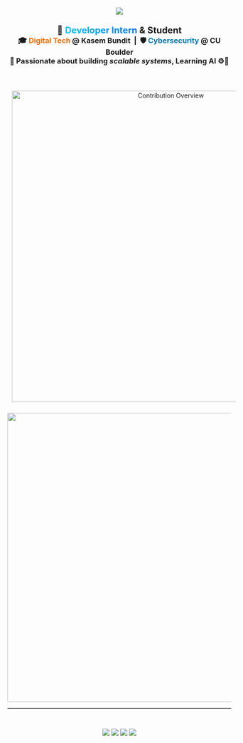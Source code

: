 <h1 align="center">
  <img src="https://readme-typing-svg.herokuapp.com/?font=Fira+Code&size=35&pause=1000&theme=tokyonight&center=true&vCenter=true&width=650&height=70&lines=Hey+there!+%F0%9F%91%8B;I'm+Nyi+Nyi+Sai+(Leion)+%F0%9F%A7%A0;Crafting+Code+with+Purpose+%F0%9F%9A%80" />
</h1>

<h3 align="center">
  <strong style="font-size: 20px;">🌟 <span style="background: linear-gradient(90deg, #00c6ff, #0072ff); -webkit-background-clip: text; color: transparent;">Developer Intern</span> & Student</strong>
  <br>
  🎓 <span style="color: #ff6a00;">Digital Tech</span> @ <strong>Kasem Bundit</strong> &nbsp;|&nbsp; 🛡️ <span style="color: #0077b6;">Cybersecurity</span> @ <strong>CU Boulder</strong>
  <br>
  🚀 Passionate about building <em>scalable systems</em>,  Learning AI  ⚙️🎨
</h3>

<br>

<div align="center">

  <!-- 📊 GitHub Summary -->
  <img 
    src="https://github-profile-summary-cards.vercel.app/api/cards/profile-details?username=nyisai02&theme=tokyonight" 
    alt="Contribution Overview" 
    width="700"
    style="margin: 10px;"
  />
</div>
<div align="center">
  <img src="https://github-readme-streak-stats-salesp07.vercel.app/?user=nyisai02&count_private=true&theme=tokyonight" width="650" />
</div>
<hr/>
<br>

<p align="center">
  <img src="https://img.shields.io/badge/Python-3776AB?style=for-the-badge&logo=python&logoColor=white" />
  <img src="https://img.shields.io/badge/Django-092E20?style=for-the-badge&logo=django&logoColor=white" />
  <img src="https://img.shields.io/badge/Spring_Boot-6DB33F?style=for-the-badge&logo=springboot&logoColor=white" />
  <img src="https://img.shields.io/badge/SQL-4479A1?style=for-the-badge&logo=mysql&logoColor=white" />
</p>

